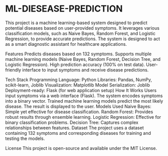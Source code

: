# ML-DIESEASE-PREDICTION
This project is a machine learning-based system designed to predict potential diseases based on user-provided symptoms. It leverages various classification models, such as Naive Bayes, Random Forest, and Logistic Regression, to provide accurate predictions. The system is designed to act as a smart diagnostic assistant for healthcare applications.

Features
Predicts diseases based on 132 symptoms.
 Supports multiple machine learning models (Naive Bayes, Random Forest, Decision Tree, and Logistic Regression).
High prediction accuracy (100% on test data).
 User-friendly interface to input symptoms and receive disease predictions.


Tech Stack
Programming Language: Python
Libraries: Pandas, NumPy, scikit-learn, Joblib
Visualization: Matplotlib
Model Serialization: Joblib
Deployment-ready: Flask (for web application setup)
How It Works
Users input symptoms via a web interface (Flask).
The system encodes symptoms into a binary vector.
Trained machine learning models predict the most likely disease.
The result is displayed to the user.
Models Used
Naive Bayes: Simple yet effective for disease classification.
Random Forest: Provides robust results through ensemble learning.
Logistic Regression: Effective for binary classification problems.
Decision Tree: Captures complex relationships between features.
Dataset
The project uses a dataset containing 132 symptoms and corresponding diseases for training and testing the models.




License
This project is open-source and available under the MIT License.

